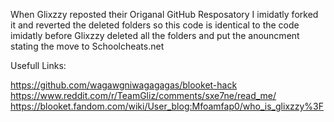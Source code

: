 When Glixzzy reposted their Origanal GitHub Resposatory I imidatly forked it and reverted the deleted folders so this code is identical to the code imidatly before Glixzzy deleted all the folders and put the anouncment stating the move to Schoolcheats.net

Usefull Links:

https://github.com/wagawgniwagagagas/blooket-hack
https://www.reddit.com/r/TeamGliz/comments/sxe7ne/read_me/
https://blooket.fandom.com/wiki/User_blog:Mfoamfap0/who_is_glixzzy%3F
